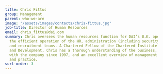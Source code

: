 ```yaml
---
title: Chris Fittus
group: Management
parent: who-we-are
image: "/assets/images/contacts/chris-fittus.jpg"
job-title: Director of Human Resources
email: chris_fittus@dai.com
summary: Chris oversees the human resources function for DAI’s U.K. operation, ensuring
  the efficient operation of the HR, administration (including security and logistics),
  and recruitment teams. A Chartered Fellow of the Chartered Institute of Personnel
  and Development, Chris has a thorough understanding of the business, having been
  with the company since 1997, and an excellent overview of management strategies
  and practice.
sort-order: 3
---
```


